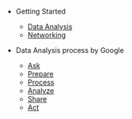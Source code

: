 <!-- _navbar.md -->

* Getting Started
  * [Data Analysis](README.md)
  * [Networking](md/networking.md)

  
* Data Analysis process by Google

  * [Ask          ](md/ask.md)
  * [Prepare      ](md/prepare.md)
  * [Process      ](md/process.md)
  * [Analyze      ](md/analyze.md)
  * [Share        ](md/ask.md)
  * [Act          ](md/ask.md)
